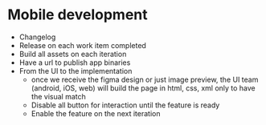 # Mobile development
- Changelog
- Release on each work item completed
- Build all assets on each iteration
- Have a url to publish app binaries
- From the UI to the implementation
  * once we receive the figma design or just image preview, the UI team (android, iOS, web) will build the page in html, css, xml only to have the visual match
  * Disable all button for interaction until the feature is ready
  * Enable the feature on the next iteration
